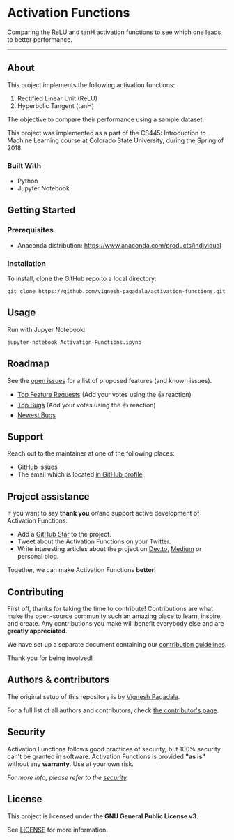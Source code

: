# Activation Functions

Comparing the ReLU and tanH activation functions to see which one leads to better performance.

---

## About

This project implements the following activation functions:

1. Rectified Linear Unit (ReLU)
2. Hyperbolic Tangent (tanH)

The objective to compare their performance using a sample dataset.

This project was implemented as a part of the CS445: Introduction to Machine Learning course at Colorado State University, during the Spring of 2018.  

### Built With

* Python
* Jupyter Notebook

## Getting Started

### Prerequisites

* Anaconda distribution: https://www.anaconda.com/products/individual

### Installation

To install, clone the GitHub repo to a local directory:

`git clone https://github.com/vignesh-pagadala/activation-functions.git`

## Usage

Run with Jupyer Notebook:

`jupyter-notebook Activation-Functions.ipynb`

## Roadmap

See the [open issues](https://github.com/vignesh-pagadala/activation-functions/issues) for a list of proposed features (and known issues).

- [Top Feature Requests](https://github.com/vignesh-pagadala/activation-functions/issues?q=label%3Aenhancement+is%3Aopen+sort%3Areactions-%2B1-desc) (Add your votes using the 👍 reaction)
- [Top Bugs](https://github.com/vignesh-pagadala/activation-functions/issues?q=is%3Aissue+is%3Aopen+label%3Abug+sort%3Areactions-%2B1-desc) (Add your votes using the 👍 reaction)
- [Newest Bugs](https://github.com/vignesh-pagadala/activation-functions/issues?q=is%3Aopen+is%3Aissue+label%3Abug)

## Support

Reach out to the maintainer at one of the following places:

- [GitHub issues](https://github.com/vignesh-pagadala/activation-functions/issues/new?assignees=&labels=question&template=04_SUPPORT_QUESTION.md&title=support%3A+)
- The email which is located [in GitHub profile](https://github.com/vignesh-pagadala)

## Project assistance

If you want to say **thank you** or/and support active development of Activation Functions:

- Add a [GitHub Star](https://github.com/vignesh-pagadala/activation-functions) to the project.
- Tweet about the Activation Functions on your Twitter.
- Write interesting articles about the project on [Dev.to](https://dev.to/), [Medium](https://medium.com/) or personal blog.

Together, we can make Activation Functions **better**!

## Contributing

First off, thanks for taking the time to contribute! Contributions are what make the open-source community such an amazing place to learn, inspire, and create. Any contributions you make will benefit everybody else and are **greatly appreciated**.

We have set up a separate document containing our [contribution guidelines](docs/CONTRIBUTING.md).

Thank you for being involved!

## Authors & contributors

The original setup of this repository is by [Vignesh Pagadala](https://github.com/vignesh-pagadala).

For a full list of all authors and contributors, check [the contributor's page](https://github.com/vignesh-pagadala/activation-functions/contributors).

## Security

Activation Functions follows good practices of security, but 100% security can't be granted in software.
Activation Functions is provided **"as is"** without any **warranty**. Use at your own risk.

_For more info, please refer to the [security](docs/SECURITY.md)._

## License

This project is licensed under the **GNU General Public License v3**.

See [LICENSE](LICENSE) for more information.
